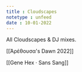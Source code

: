 ```yaml
---
title : Cloudscapes
notetype : unfeed
date : 10-01-2022
---
```


All Cloudscapes & DJ mixes.

[[Ἀρέθουσα's Dawn 2022]]

[[Gene Hex · Sans Sang]]